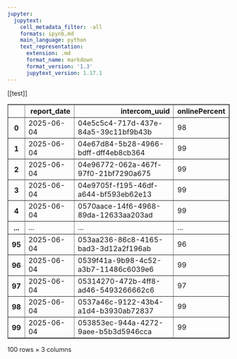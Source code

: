 ```yaml
---
jupyter:
  jupytext:
    cell_metadata_filter: -all
    formats: ipynb,md
    main_language: python
    text_representation:
      extension: .md
      format_name: markdown
      format_version: '1.3'
      jupytext_version: 1.17.1
---
```

[[test]]

<div>
<table border="1" class="dataframe">
  <thead>
    <tr style="text-align: right;">
      <th></th>
      <th>report_date</th>
      <th>intercom_uuid</th>
      <th>onlinePercent</th>
    </tr>
  </thead>
  <tbody>
    <tr>
      <th>0</th>
      <td>2025-06-04</td>
      <td>04e5c5c4-717d-437e-84a5-39c11bf9b43b</td>
      <td>98</td>
    </tr>
    <tr>
      <th>1</th>
      <td>2025-06-04</td>
      <td>04e67d84-5b28-4966-bdff-dff4eb8cb364</td>
      <td>99</td>
    </tr>
    <tr>
      <th>2</th>
      <td>2025-06-04</td>
      <td>04e96772-062a-467f-97f0-21bf7290a675</td>
      <td>99</td>
    </tr>
    <tr>
      <th>3</th>
      <td>2025-06-04</td>
      <td>04e9705f-f195-46df-a644-bf593eb62e13</td>
      <td>99</td>
    </tr>
    <tr>
      <th>4</th>
      <td>2025-06-04</td>
      <td>0570aace-14f6-4968-89da-12633aa203ad</td>
      <td>99</td>
    </tr>
    <tr>
      <th>...</th>
      <td>...</td>
      <td>...</td>
      <td>...</td>
    </tr>
    <tr>
      <th>95</th>
      <td>2025-06-04</td>
      <td>053aa236-86c8-4165-bad3-3d12a2f196ab</td>
      <td>96</td>
    </tr>
    <tr>
      <th>96</th>
      <td>2025-06-04</td>
      <td>0539f41a-9b98-4c52-a3b7-11486c6039e6</td>
      <td>99</td>
    </tr>
    <tr>
      <th>97</th>
      <td>2025-06-04</td>
      <td>05314270-472b-4ff8-ad46-5493266662c6</td>
      <td>97</td>
    </tr>
    <tr>
      <th>98</th>
      <td>2025-06-04</td>
      <td>0537a46c-9122-43b4-a1d4-b3930ab72837</td>
      <td>99</td>
    </tr>
    <tr>
      <th>99</th>
      <td>2025-06-04</td>
      <td>053853ec-944a-4272-9aee-b5b3d5946cca</td>
      <td>99</td>
    </tr>
  </tbody>
</table>
<p>100 rows × 3 columns</p>
</div>
